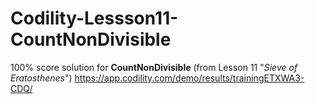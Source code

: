 # Codility-Lessson11-CountNonDivisible
100% score solution for **CountNonDivisible** (from Lesson 11 "*Sieve of Eratosthenes*")
https://app.codility.com/demo/results/trainingETXWA3-CDQ/
